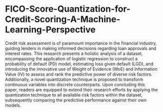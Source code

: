 # FICO-Score-Quantization-for-Credit-Scoring-A-Machine-Learning-Perspective

Credit risk assessment is of paramount importance in the financial industry, guiding lenders in making informed decisions regarding loan approvals and interest rates. This research presents a holistic analysis of a dataset, encompassing the application of logistic regression to construct a probability of default (PD) model, estimating loss given default (LGD), and introducing the innovative use of Weight of Evidence (WoE) and Information Value (IV) to assess and rank the predictive power of diverse risk factors. Additionally, a novel quantization technique is proposed to transform continuous variables into discrete counterparts. Upon concluding this paper, readers are equipped to extend their research efforts by applying the quantization technique to all available risk factors within the dataset, subsequently comparing the predictive performance against their own models.
